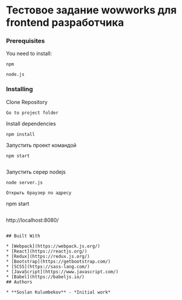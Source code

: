 # Тестовое задание wowworks для frontend разработчика
### Prerequisites

You need to install:

```
npm
```
```
node.js
```
### Installing

Clone Repository

```
Go to project folder
```
Install dependencies
```
npm install
```
Запустить проект командой
```
npm start
```
```
```
Запустить серер nodejs
```
node server.js
```
```
Открыть браузер по адресу
```
npm start
```
```
http://localhost:8080/
```

## Built With

* [Webpack](https://webpack.js.org/)
* [React](https://reactjs.org/)
* [Redux](https://redux.js.org/)
* [Bootstrap](https://getbootstrap.com/)
* [SCSS](https://sass-lang.com/)
* [JavaScript](https://www.javascript.com/)
* [Babel](https://babeljs.io/)
## Authors

* **Soslan Kulumbekov** - *Initial work*